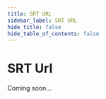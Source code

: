 ```yaml
---
title: SRT URL
sidebar_label: SRT URL
hide_title: false
hide_table_of_contents: false
---
```


# SRT Url

Coming soon...